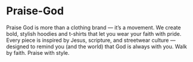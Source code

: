 # Praise-God
Praise God is more than a clothing brand — it’s a movement. We create bold, stylish hoodies and t-shirts that let you wear your faith with pride.  Every piece is inspired by Jesus, scripture, and streetwear culture — designed to remind you (and the world) that God is always with you.    Walk by faith. Praise with style.
